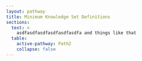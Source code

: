 ```yaml
---
layout: pathway
title: Minimum Knowledge Set Definitions
sections:
  text: >
    asdfasdfasdfasdfasdfasdfa and things like that
  table:
    active-pathway: Path2
    collapse: false
---
```

